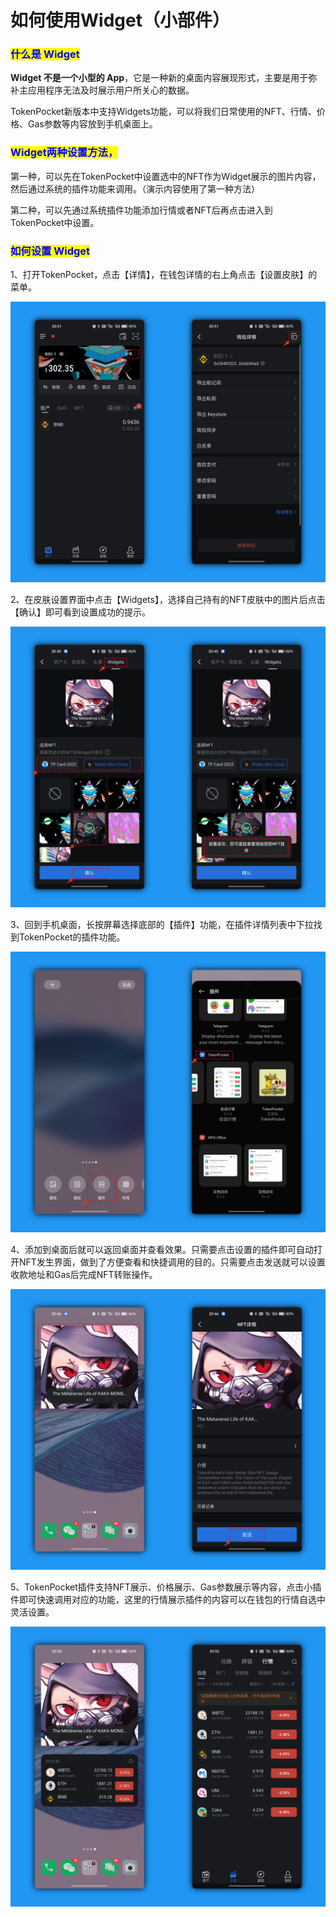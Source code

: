 # 如何使用Widget（小部件）

### <mark style="color:blue;">什么是 Widget</mark>

**Widget 不是一个小型的 App**，它是一种新的桌面内容展现形式，主要是用于弥补主应用程序无法及时展示用户所关心的数据。

TokenPocket新版本中支持Widgets功能，可以将我们日常使用的NFT、行情、价格、Gas参数等内容放到手机桌面上。

### <mark style="color:blue;">**Widget两种设置方法，**</mark>

第一种，可以先在TokenPocket中设置选中的NFT作为Widget展示的图片内容，然后通过系统的插件功能来调用。（演示内容使用了第一种方法）

第二种，可以先通过系统插件功能添加行情或者NFT后再点击进入到TokenPocket中设置。

### <mark style="color:blue;">如何设置 Widget</mark>

1、打开TokenPocket，点击【详情】，在钱包详情的右上角点击【设置皮肤】的菜单。

![](../../.gitbook/assets/1.png)

2、在皮肤设置界面中点击【Widgets】，选择自己持有的NFT皮肤中的图片后点击【确认】即可看到设置成功的提示。

![](../../.gitbook/assets/2.png)

3、回到手机桌面，长按屏幕选择底部的【插件】功能，在插件详情列表中下拉找到TokenPocket的插件功能。

![](../../.gitbook/assets/3.png)

4、添加到桌面后就可以返回桌面并查看效果。只需要点击设置的插件即可自动打开NFT发生界面，做到了方便查看和快捷调用的目的。只需要点击发送就可以设置收款地址和Gas后完成NFT转账操作。

![](../../.gitbook/assets/4.png)

5、TokenPocket插件支持NFT展示、价格展示、Gas参数展示等内容，点击小插件即可快速调用对应的功能，这里的行情展示插件的内容可以在钱包的行情自选中灵活设置。

![](../../.gitbook/assets/6.png)
